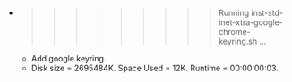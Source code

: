 * >>>>>>>>> Running inst-std-inet-xtra-google-chrome-keyring.sh ...
  * Add google keyring.
  * Disk size = 2695484K. Space Used = 12K. Runtime = 00:00:00:03.
